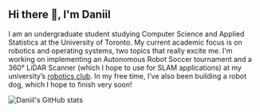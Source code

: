 ## Hi there 👋, I'm Daniil

I am an undergraduate student studying Computer Science and Applied Statistics at the University of Toronto. My current academic focus is on robotics and operating systems, two topics that really excite me. I'm working on implementing an Autonomous Robot Soccer tournament and a 360° LiDAR Scanner (which I hope to use for SLAM applications) at my university’s [robotics club](https://robotics-club.utm.utoronto.ca/). In my free time, I’ve also been building a robot dog, which I hope to finish very soon!

![Daniil's GitHub stats](https://github-readme-stats.vercel.app/api?username=daniilio&show_icons=true&theme=radical)

